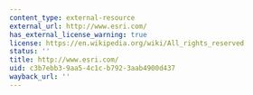 ```yaml
---
content_type: external-resource
external_url: http://www.esri.com/
has_external_license_warning: true
license: https://en.wikipedia.org/wiki/All_rights_reserved
status: ''
title: http://www.esri.com/
uid: c3b7ebb3-9aa5-4c1c-b792-3aab4900d437
wayback_url: ''
---
```

